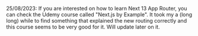 25/08/2023: If you are interested on how to learn Next 13 App Router, you can check the Udemy course called "Next.js by Example". It took my a (long long) while to find something that explained the new routing correctly and this course seems to be very good for it. Will update later on it.